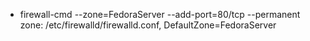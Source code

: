 * firewall-cmd --zone=FedoraServer --add-port=80/tcp --permanent
  zone: /etc/firewalld/firewalld.conf, 	DefaultZone=FedoraServer
